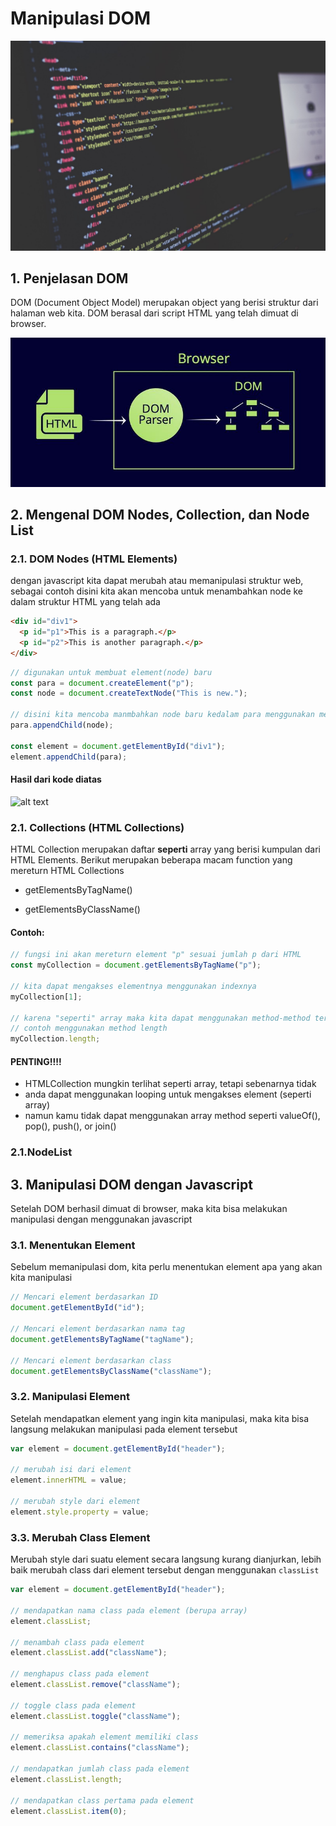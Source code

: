 # Manipulasi DOM

![code](code.jpeg)

## 1. Penjelasan DOM

DOM (Document Object Model) merupakan object yang berisi struktur dari halaman web kita. DOM berasal dari script HTML yang telah dimuat di browser.

![dom-parser](dom-parser.jpg)

## 2. Mengenal DOM Nodes, Collection, dan Node List

### 2.1. DOM Nodes (HTML Elements)

dengan javascript kita dapat merubah atau memanipulasi struktur web, sebagai contoh disini kita akan mencoba untuk menambahkan node ke dalam struktur HTML yang telah ada

```html
<div id="div1">
  <p id="p1">This is a paragraph.</p>
  <p id="p2">This is another paragraph.</p>
</div>
```

```js
// digunakan untuk membuat element(node) baru
const para = document.createElement("p");
const node = document.createTextNode("This is new.");

// disini kita mencoba manmbahkan node baru kedalam para menggunakan method "appendChild"
para.appendChild(node);

const element = document.getElementById("div1");
element.appendChild(para);
```

#### Hasil dari kode diatas

![alt text](image.png)

### 2.1. Collections (HTML Collections)

HTML Collection merupakan daftar <b> seperti</b> array yang berisi kumpulan dari HTML Elements. Berikut merupakan beberapa macam function yang mereturn HTML Collections

- getElementsByTagName()

- getElementsByClassName()

#### Contoh:

```js
// fungsi ini akan mereturn element "p" sesuai jumlah p dari HTML
const myCollection = document.getElementsByTagName("p");

// kita dapat mengakses elementnya menggunakan indexnya
myCollection[1];

// karena "seperti" array maka kita dapat menggunakan method-method tertentu
// contoh menggunakan method length
myCollection.length;
```

#### PENTING!!!!

- HTMLCollection mungkin terlihat seperti array, tetapi sebenarnya tidak
- anda dapat menggunakan looping untuk mengakses element (seperti array)
- namun kamu tidak dapat menggunakan array method seperti valueOf(), pop(), push(), or join()

### 2.1.NodeList

## 3. Manipulasi DOM dengan Javascript

Setelah DOM berhasil dimuat di browser, maka kita bisa melakukan manipulasi dengan menggunakan javascript

### 3.1. Menentukan Element

Sebelum memanipulasi dom, kita perlu menentukan element apa yang akan kita manipulasi

```javascript
// Mencari element berdasarkan ID
document.getElementById("id");

// Mencari element berdasarkan nama tag
document.getElementsByTagName("tagName");

// Mencari element berdasarkan class
document.getElementsByClassName("className");
```

### 3.2. Manipulasi Element

Setelah mendapatkan element yang ingin kita manipulasi, maka kita bisa langsung melakukan manipulasi pada element tersebut

```javascript
var element = document.getElementById("header");

// merubah isi dari element
element.innerHTML = value;

// merubah style dari element
element.style.property = value;
```

### 3.3. Merubah Class Element

Merubah style dari suatu element secara langsung kurang dianjurkan, lebih baik merubah class dari element tersebut dengan menggunakan `classList`

```javascript
var element = document.getElementById("header");

// mendapatkan nama class pada element (berupa array)
element.classList;

// menambah class pada element
element.classList.add("className");

// menghapus class pada element
element.classList.remove("className");

// toggle class pada element
element.classList.toggle("className");

// memeriksa apakah element memiliki class
element.classList.contains("className");

// mendapatkan jumlah class pada element
element.classList.length;

// mendapatkan class pertama pada element
element.classList.item(0);
```
